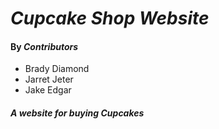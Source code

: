 # _Cupcake Shop Website_

#### By _**Contributors**_
* Brady Diamond
* Jarret Jeter
* Jake Edgar

#### _A website for buying Cupcakes_